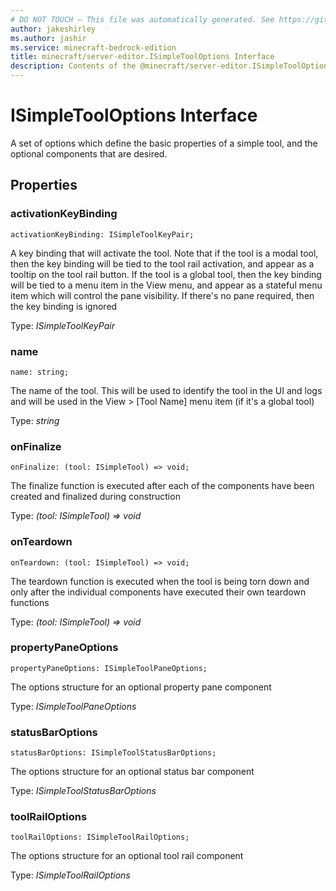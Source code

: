 ```yaml
---
# DO NOT TOUCH — This file was automatically generated. See https://github.com/mojang/minecraftapidocsgenerator to modify descriptions, examples, etc.
author: jakeshirley
ms.author: jashir
ms.service: minecraft-bedrock-edition
title: minecraft/server-editor.ISimpleToolOptions Interface
description: Contents of the @minecraft/server-editor.ISimpleToolOptions class.
---
```

# ISimpleToolOptions Interface

A set of options which define the basic properties of a simple tool, and the optional components that are desired.

## Properties

### **activationKeyBinding**
`activationKeyBinding: ISimpleToolKeyPair;`

A key binding that will activate the tool. Note that if the tool is a modal tool, then the key binding will be tied to the tool rail activation, and appear as a tooltip on the tool rail button. If the tool is a global tool, then the key binding will be tied to a menu item in the View menu, and appear as a stateful menu item which will control the pane visibility. If there's no pane required, then the key binding is ignored

Type: *ISimpleToolKeyPair*

### **name**
`name: string;`

The name of the tool. This will be used to identify the tool in the UI and logs and will be used in the View \> [Tool Name] menu item (if it's a global tool)

Type: *string*

### **onFinalize**
`onFinalize: (tool: ISimpleTool) => void;`

The finalize function is executed after each of the components have been created and finalized during construction

Type: *(tool: ISimpleTool) => void*

### **onTeardown**
`onTeardown: (tool: ISimpleTool) => void;`

The teardown function is executed when the tool is being torn down and only after the individual components have executed their own teardown functions

Type: *(tool: ISimpleTool) => void*

### **propertyPaneOptions**
`propertyPaneOptions: ISimpleToolPaneOptions;`

The options structure for an optional property pane component

Type: *ISimpleToolPaneOptions*

### **statusBarOptions**
`statusBarOptions: ISimpleToolStatusBarOptions;`

The options structure for an optional status bar component

Type: *ISimpleToolStatusBarOptions*

### **toolRailOptions**
`toolRailOptions: ISimpleToolRailOptions;`

The options structure for an optional tool rail component

Type: *ISimpleToolRailOptions*
